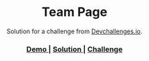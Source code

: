 <h1 align="center">Team Page</h1>

<div align="center">
   Solution for a challenge from  <a href="http://devchallenges.io" target="_blank">Devchallenges.io</a>.
</div>

<div align="center">
  <h3>
    <a href="https://uwais-ix.github.io/devchallenges.io-resp-web/team-page">
      Demo
    </a>
    <span> | </span>
    <a href="https://github.com/uwais-ix/devchallenges.io-resp-web/tree/main/team-page">
      Solution
    </a>
    <span> | </span>
    <a href="https://devchallenges.io/challenges/hhmesazsqgKXrTkYkt0U">
      Challenge
    </a>
  </h3>
</div>
